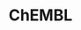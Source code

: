 ---
bigquery: https://console.cloud.google.com/bigquery?p=patents-public-data&d=ebi_chembl&page=dataset
citation: '"The ChEMBL database in 2017." Anna Gaulton, Anne Hersey, Michał Nowotka,
  A Patrícia Bento, Jon Chambers, David Mendez, Prudence Mutowo, Francis Atkinson,
  Louisa J Bellis, Elena Cibrián-Uhalte, Mark Davies, Nathan Dedman, Anneli Karlsson,
  María Paula Magariños, John P Overington, George Papadatos, Ines Smit, Andrew R
  Leach Nucleic acids Research (2017) 45 (Database Issue), D945-D954'
contributors: European Bioinformatics Institute
cost: None
description: ChEMBL Data is a manually curated database of small molecules used in
  drug discovery, including information about existing patented drugs.
documentation: 'schema: https://www.ebi.ac.uk/chembl/db_schema


  '
last_edit: 04/12/2022, 22:26:00
location: https://console.cloud.google.com/marketplace/product/google_patents_public_datasets/chembl
maintained_by: EMBL-EBI, an outstation of European Molecular Biology Laboratory
related_publications: '

  ChEMBL: towards direct deposition of bioassay data.


  Mendez D, Gaulton A, Bento AP, Chambers J, De Veij M, Félix E, Magariños MP, Mosquera
  JF, Mutowo P, Nowotka M, Gordillo-Marañón M, Hunter F, Junco L, Mugumbate G, Rodriguez-Lopez
  M, Atkinson F, Bosc N, Radoux CJ, Segura-Cabrera A, Hersey A, Leach AR.


  — Nucleic Acids Res. 2019; 47(D1):D930-D940. doi: 10.1093/nar/gky1075

  '
schema_fields:
- text_value
- alert_id
- warning_id
- relation
- uo_units
- compound_key
- topical
- applicant_full_name
- efo_term
- frac_class_id
- class_level
- db_source
- status
- as_id
- stem
- mc_target_accession
- mol_frac_id
- published_relation
- withdrawn_reason
- num_lipinski_ro5_violations
- ridx
- level3_description
- idx
- cell_id
- short_name
- standard_upper_value
- selectivity_comment
- source
- ap_id
- mol_atc_id
- level2
- source_domain_id
- hrac_class_id
- black_box_warning
- innovator_company
- mw_monoisotopic
- clo_id
- active_molregno
- src_description
- drug_record_id
- oral
- route
- mesh_id
- l8
- mol_irac_id
- nda_type
- res_stem_id
- cx_most_apka
- previous_company
- binding_site_comment
- ddd_admr
- doc_type
- volume
- compsyn_id
- alert_set_id
- level4
- num_alerts
- assay_organism
- standard_text_value
- compound_name
- curation_comment
- oc_id
- updated_by
- l4
- caloha_id
- record_id
- accession
- start_position
- patent_no
- mc_target_name
- assay_class_id
- therapeutic_flag
- patent_id
- natural_product
- ref_id
- annotation
- orig_description
- acd_logd
- ref_url
- last_page
- cell_name
- entity_id
- entity_type
- species_group_flag
- withdrawn_country
- mw_freebase
- cell_ontology_id
- cell_source_organism
- assay_strain
- molecular_species
- end_position
- usan_year
- mc_tax_id
- version
- curated_by
- bto_id
- component_type
- issue
- l1
- compd_id
- domain_id
- downgraded
- site_id
- frac_code
- ass_cls_map_id
- name
- l2
- cellosaurus_id
- domain_name
- domain_type
- bao_id
- value
- chirality
- trade_name
- result_flag
- dosed_ingredient
- first_page
- standard_units
- patent_expire_date
- canonical_smiles
- db_version
- assay_test_type
- ddd_value
- cx_most_bpka
- pchembl_value
- level2_description
- activity_comment
- set_name
- parent_id
- standard_type
- isoform
- comp_go_id
- drug_product_flag
- target_mapping
- atc_code
- chembl_id
- chebi_par_id
- site_residues
- authors
- targcomp_id
- delist_flag
- qudt_units
- who_name
- efo_id
- parameter_type
- creation_date
- subgroup
- hba_lipinski
- tid
- smarts
- confidence_score
- strength
- upper_value
- dosage_form
- sequence_md5sum
- abstract
- bao_format
- tissue_id
- parent_molregno
- rgid
- rtb
- cx_logp
- molecule_type
- target_type
- assay_source
- first_approval
- mutation
- l6
- full_mwt
- disease_efficacy
- hbd_lipinski
- le
- actsm_id
- prod_pat_id
- structure_type
- indication_class
- hbd
- job_id
- met_conversion
- pathway_id
- variant_id
- level5
- biocomp_id
- molregno
- relationship_type
- normal_range_max
- mecref_id
- who_extra
- l3
- helm_notation
- component_synonym
- src_id
- l5
- sequence
- title
- met_comment
- last_active
- organism
- usan_stem_definition
- psa
- year
- normal_range_min
- usan_stem
- assay_type
- prodrug
- standard_flag
- warning_class
- action_type
- parent_type
- standard_relation
- hrac_code
- parameter_value
- full_molformula
- toid
- label
- max_phase
- parent_go_id
- withdrawn_class
- warning_country
- mc_target_type
- assay_tax_id
- ad_type
- protclasssyn_id
- co_stem_id
- sitecomp_id
- molecular_mechanism
- direct_interaction
- ddd_id
- domain_description
- mechanism_comment
- research_stem
- withdrawn_flag
- pathway_key
- major_class
- met_id
- synonyms
- first_in_class
- definition
- formulation_id
- heavy_atoms
- mec_id
- cell_source_tissue
- acd_logp
- assay_subcellular_fraction
- company
- tbl
- stat
- published_units
- site_name
- availability_type
- acd_most_bpka
- approval_date
- polymer_flag
- cx_logd
- mesh_heading
- mol_hrac_id
- standard_inchi
- usan_substem
- assay_category
- log_id
- parenteral
- acd_most_apka
- type
- std_act_id
- active_ingredient
- patent_use_code
- submission_date
- alert_name
- assay_tissue
- relationship
- pref_name
- cl_lincs_id
- stem_class
- molsyn_id
- assay_cell_type
- description
- syn_type
- tax_id
- enzyme_name
- data_validity_comment
- mc_organism
- enzyme_tid
- protein_class_id
- country
- hba
- drugind_id
- metref_id
- activity_count
- assay_param_id
- aidx
- doi
- potential_duplicate
- substrate_record_id
- class_type
- aspect
- bei
- src_short_name
- molfile
- smid
- max_phase_for_ind
- src_assay_id
- warning_year
- withdrawn_year
- lle
- aromatic_rings
- standard_value
- indref_id
- tid_fixed
- product_id
- sei
- irac_code
- cpd_str_alert_id
- uberon_id
- bao_endpoint
- protein_class_desc
- cell_source_tax_id
- related_tid
- assay_id
- level4_description
- journal
- path
- units
- l7
- num_ro5_violations
- level1_description
- drug_substance_flag
- level3
- metabolite_record_id
- priority
- ref_type
- updated_on
- protein_class_synonym
- src_compound_id
- doc_id
- activity_id
- pubmed_id
- qed_weighted
- comments
- usan_stem_id
- component_id
- ddd_units
- ro3_pass
- publication_number
- irac_class_id
- standard_inchi_key
- warning_description
- alogp
- go_id
- published_type
- assay_desc
- inorganic_flag
- cidx
- predbind_id
- comp_class_id
- relationship_desc
- target_desc
- ingredient
- level1
- warning_type
- ddd_comment
- homologue
- targrel_id
- warnref_id
- mechanism_of_action
- cell_description
- confidence
- prediction_method
- published_value
shortname: chembl
tags:
- biotechnology
- health
- chemical
- bioinformatics
- medical
terms_of_use: CC BY-SA 3.0
title: ChEMBL
uuid: e232a192-965c-4ec9-904c-155b6dfe56c5
---